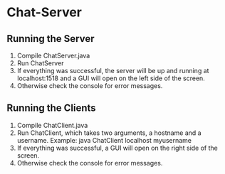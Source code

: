 # Chat-Server

## Running the Server
1. Compile ChatServer.java
2. Run ChatServer
3. If everything was successful, the server will be up and running 
   at localhost:1518 and a GUI will open on the left side of the screen. 
4. Otherwise check the console for error messages.

## Running the Clients
1. Compile ChatClient.java
2. Run ChatClient, which takes two arguments, a hostname and a username.
   Example: java ChatClient localhost myusername
3. If everything was successful, a GUI will open on the right side of the screen. 
4. Otherwise check the console for error messages.
